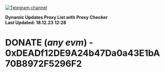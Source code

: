 [![Telegram channel](https://img.shields.io/endpoint?url=https://runkit.io/damiankrawczyk/telegram-badge/branches/master?url=https://t.me/n4z4v0d)](https://t.me/n4z4v0d) 

**Dynamic Updates Proxy List with Proxy Checker**  
**Last Updated: 18.12.23 12:28**

# DONATE (_any evm_) - 0xDEADf12DE9A24b47Da0a43E1bA70B8972F5296F2
